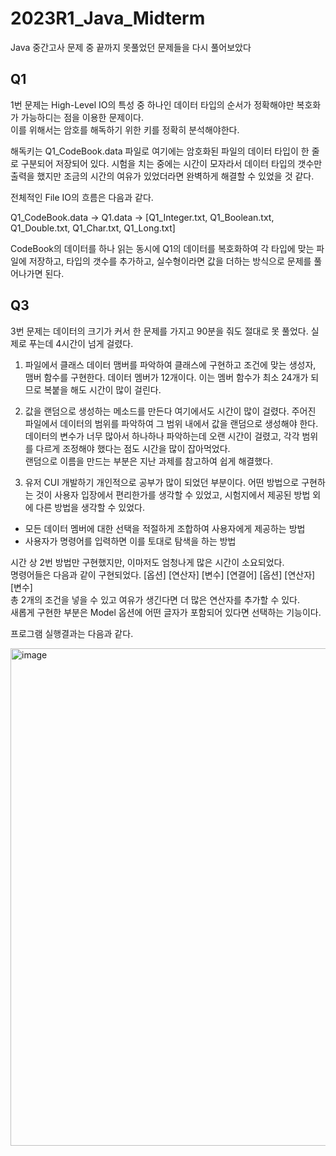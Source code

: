 # 2023R1_Java_Midterm
Java 중간고사 문제 중 끝까지 못풀었던 문제들을 다시 풀어보았다


## Q1
1번 문제는 High-Level IO의 특성 중 하나인 데이터 타입의 순서가 정확해야만 복호화가 가능하디는 점을 이용한 문제이다.<br />
이를 위해서는 암호를 해독하기 위한 키를 정확히 분석해야한다.<br />

해독키는 Q1_CodeBook.data 파일로 여기에는 암호화된 파일의 데이터 타입이 한 줄로 구분되어 저장되어 있다.
시험을 치는 중에는 시간이 모자라서 데이터 타입의 갯수만 출력을 했지만 조금의 시간의 여유가 있었더라면 완벽하게 해결할 수 있었을 것 같다.

전체적인 File IO의 흐름은 다음과 같다.

Q1_CodeBook.data -> Q1.data -> [Q1_Integer.txt, Q1_Boolean.txt, Q1_Double.txt, Q1_Char.txt, Q1_Long.txt]

CodeBook의 데이터를 하나 읽는 동시에 Q1의 데이터를 복호화하여 각 타입에 맞는 파일에 저장하고, 타입의 갯수를 추가하고, 실수형이라면 값을 더하는 방식으로 문제를 풀어나가면 된다.


## Q3
3번 문제는 데이터의 크기가 커서 한 문제를 가지고 90분을 줘도 절대로 못 풀었다. 실제로 푸는데 4시간이 넘게 걸렸다.

1. 파일에서 클래스 데이터 맴버를 파악하여 클래스에 구현하고 조건에 맞는 생성자, 맴버 함수를 구현한다.
  데이터 멤버가 12개이다. 이는 멤버 함수가 최소 24개가 되므로 복붙을 해도 시간이 많이 걸린다.

2. 값을 랜덤으로 생성하는 메소드를 만든다
  여기에서도 시간이 많이 걸렸다. 주어진 파일에서 데이터의 범위를 파악하여 그 범위 내에서 값을 랜덤으로 생성해야 한다.<br />
  데이터의 변수가 너무 많아서 하나하나 파악하는데 오랜 시간이 걸렸고, 각각 범위를 다르게 조정해야 했다는 점도 시간을 많이 잡아먹었다.<br />
  랜덤으로 이름을 만드는 부분은 지난 과제를 참고하여 쉽게 해결했다.

3. 유저 CUI 개발하기
  개인적으로 공부가 많이 되었던 부분이다. 어떤 방법으로 구현하는 것이 사용자 입장에서 편리한가를 생각할 수 있었고, 시험지에서 제공된 방법 외에 다른 방법을 생각할 수 있었다.<br />
  - 모든 데이터 멤버에 대한 선택을 적절하게 조합하여 사용자에게 제공하는 방법
  - 사용자가 명령어를 입력하면 이를 토대로 탐색을 하는 방법

  시간 상 2번 방법만 구현했지만, 이마저도 엄청나게 많은 시간이 소요되었다.<br />
  명령어들은 다음과 같이 구현되었다. [옵션] [연산자] [변수] [연결어] [옵션] [연산자] [변수]<br />
  총 2개의 조건을 넣을 수 있고 여유가 생긴다면 더 많은 연산자를 추가할 수 있다.<br />
  새롭게 구현한 부분은 Model 옵션에 어떤 글자가 포함되어 있다면 선택하는 기능이다.<br />

프로그램 실행결과는 다음과 같다.

<img width="796" alt="image" src="https://user-images.githubusercontent.com/63843822/235284021-51c3b869-a009-4525-b143-4dd0ce4f0047.png">








